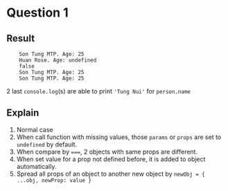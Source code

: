 # Question 1

## Result

``` console
    Son Tung MTP. Age: 25
    Huan Rose. Age: undefined
    false
    Son Tung MTP. Age: 25
    Son Tung MTP. Age: 25
```

2 last `console.log`(s) are able to print `'Tung Nui'` for `person.name`

## Explain

1. Normal case
2. When call function with missing values, those `params` or `props` are set to `undefined` by default.
3. When compare by `===`, 2 objects with same props are different.
4. When set value for a prop not defined before, it is added to object automatically.
5. Spread all props of an object to another new object by `newObj = { ...obj, newProp: value }`

